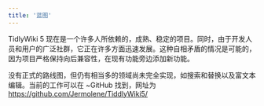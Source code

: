 ```yaml
---
title: '蓝图'
---
```


TidlyWiki 5 现在是一个许多人所依赖的，成熟、稳定的项目。同时，由于开发人员和用户的广泛社群，它正在许多方面迅速发展。这种自相矛盾的情况是可能的，因为项目严格保持向后兼容性，在现有功能旁边添加新功能。

没有正式的路线图，但仍有相当多的领域尚未完全实现，如搜索和替换以及富文本编辑。当前的工作可以在 ~GitHub 找到，网址为 <https://github.com/Jermolene/TiddlyWiki5/>
